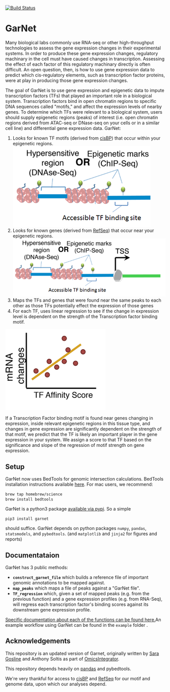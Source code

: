 [![Build Status](https://api.travis-ci.org/fraenkel-lab/GarNet.svg)](https://travis-ci.org/fraenkel-lab/GarNet)

# GarNet

Many biological labs commonly use RNA-seq or other high-throughput technologies to assess the gene expression changes in their experimental systems. In order to produce these gene expression changes, regulatory machinary in the cell must have caused changes in transcription. Assessing the effect of each factor of this regulatory machinary directly is often difficult. An open question, then, is how to use gene expression data to predict which cis-regulatory elements, such as transcription factor proteins, were at play in producing those gene expression changes.

The goal of GarNet is to use gene expression and epigenetic data to impute transcription factors (TFs) that played an important role in a biological system. Transcription factors bind in open chromatin regions to specific DNA sequences called "motifs," and affect the expression levels of nearby genes.
To determine which TFs were relevant to a biological system, users should supply epigenetic regions (peaks) of interest (i.e. open chromatin regions derived from ATAC-seq or DNase-seq on your cells or in a similar cell line) and differential gene expression data. GarNet:

1. Looks for known TF motifs (derived from [cisBP](http://cisbp.ccbr.utoronto.ca/)) that occur within your epigenetic regions.
![map TFs to peaks](docs/figures/Picture1.png)
2. Looks for known genes (derived from [RefSeq](https://www.ncbi.nlm.nih.gov/refseq/)) that occur near your epigenetic regions.
![map genes to peaks](docs/figures/Picture2.png)
3. Maps the TFs and genes that were found near the same peaks to each other as those TFs potentially effect the expression of those genes
4. For each TF, uses linear regression to see if the change in expression level is dependent on the strength of the Transcription factor binding motif.

![Regress motif strength on expression](docs/figures/Picture3.png)

If a Transcription Factor binding motif is found near genes changing in expression, inside relevant epigenetic regions in this tissue type, and changes in gene expression are significantly dependent on the strength of that motif, we predict that the TF is likely an important player in the gene expression in your system. We assign a score to that TF based on the significance and slope of the regression of motif strength on gene expression.


## Setup

GarNet now uses BedTools for genomic intersection calculations. BedTools installation instructions available [here](http://bedtools.readthedocs.io/en/latest/content/installation.html). For mac users, we recommend:
```
brew tap homebrew/science
brew install bedtools
```

GarNet is a python3 package [available via pypi](https://pypi.python.org/pypi/GarNet). So a simple

```
pip3 install garnet
```

should suffice. GarNet depends on python packages `numpy`, `pandas`, `statsmodels`, and `pybedtools`. (and `matplotlib` and `jinja2` for figures and reports)

## Documentataion

GarNet has 3 public methods:

- **`construct_garnet_file`** which builds a reference file of important genomic annotations to be mapped against.
- **`map_peaks`** which maps a file of peaks against a "GarNet file".
- **`TF_regression`** which, given a set of mapped peaks (e.g. from the previous function) and a gene expression profiles (e.g. from RNA-Seq), will regress each transcription factor's binding scores against its downstream gene expression profile.

[Specific documentation about each of the functions can be found here.](https://fraenkel-lab.github.io/GarNet/html/index.html)An example workflow using GarNet can be found in the `example` folder .


## Acknowledgements

This repository is an updated version of Garnet, originally written by [Sara Gosline](https://github.com/sgosline) and Anthony Soltis as part of [OmicsIntegrator](https://github.com/fraenkel-lab/omicsintegrator).

This repository depends heavily on [pandas](http://pandas.pydata.org/) and pybedtools.

We're very thankful for access to [cisBP](http://cisbp.ccbr.utoronto.ca/) and [RefSeq](https://www.ncbi.nlm.nih.gov/refseq/) for our motif and genome data, upon which our analyses depend.
